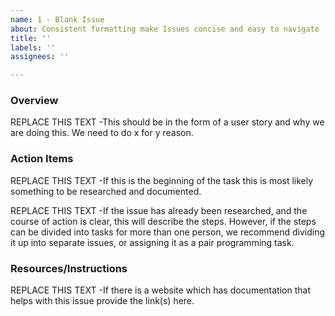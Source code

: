 ```yaml
---
name: 1 - Blank Issue
about: Consistent formatting make Issues concise and easy to navigate
title: ''
labels: ''
assignees: ''

---
```


### Overview
REPLACE THIS TEXT -This should be in the form of a user story and why we are doing this. We need to do x for y reason.

### Action Items
REPLACE THIS TEXT -If this is the beginning of the task this is most likely something to be researched and documented.

REPLACE THIS TEXT -If the issue has already been researched, and the course of action is clear, this will describe the steps.  However, if the steps can be divided into tasks for more than one person, we recommend dividing it up into separate issues, or assigning it as a pair programming task.

### Resources/Instructions
REPLACE THIS TEXT -If there is a website which has documentation that helps with this issue provide the link(s) here.
